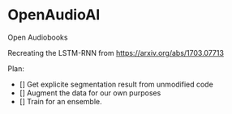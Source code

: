 # OpenAudioAI
Open Audiobooks

Recreating the LSTM-RNN from https://arxiv.org/abs/1703.07713

Plan:
- [] Get explicite segmentation result from unmodified code
- [] Augment the data for our own purposes
- [] Train for an ensemble.